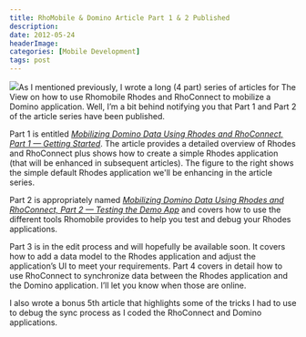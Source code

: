 ```yaml
---
title: RhoMobile & Domino Article Part 1 & 2 Published
description: 
date: 2012-05-24
headerImage: 
categories: [Mobile Development]
tags: post
---
```


![](images/stories/2012/wargo_rhomobile_example.png)As I mentioned previously, I wrote a long (4 part) series of articles for The View on how to use Rhomobile Rhodes and RhoConnect to mobilize a Domino application. Well, I’m a bit behind notifying you that Part 1 and Part 2 of the article series have been published.

Part 1 is entitled [_Mobilizing Domino Data Using Rhodes and RhoConnect, Part 1 — Getting Started_](http://bit.ly/LghLGR). The article provides a detailed overview of Rhodes and RhoConnect plus shows how to create a simple Rhodes application (that will be enhanced in subsequent articles). The figure to the right shows the simple default Rhodes application we'll be enhancing in the article series.

Part 2 is appropriately named _[Mobilizing Domino Data Using Rhodes and RhoConnect, Part 2 — Testing the Demo App](http://bit.ly/Jy82eF)_ and covers how to use the different tools Rhomobile provides to help you test and debug your Rhodes applications.

Part 3 is in the edit process and will hopefully be available soon. It covers how to add a data model to the Rhodes application and adjust the application’s UI to meet your requirements. Part 4 covers in detail how to use RhoConnect to synchronize data between the Rhodes application and the Domino application. I’ll let you know when those are online.

I also wrote a bonus 5th article that highlights some of the tricks I had to use to debug the sync process as I coded the RhoConnect and Domino applications.
